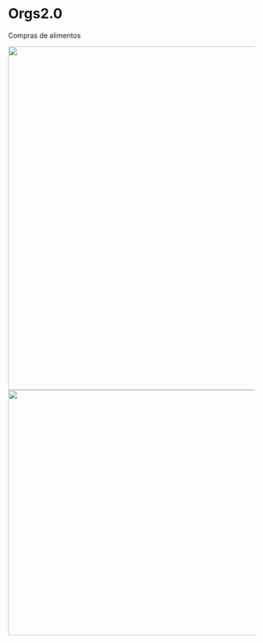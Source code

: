 # Orgs2.0
Compras de alimentos
<div align="center">
<img src="https://user-images.githubusercontent.com/111712206/232320636-ece839ac-14dd-467a-a9d2-84b5f4fd2c44.png" width="700px"/>
</div>


<div align="center">
<img src="https://user-images.githubusercontent.com/111712206/232321622-c128971c-e6ff-42fd-a2c1-f999a4efef56.gif" width="700px" height="500px"/>
</div>
